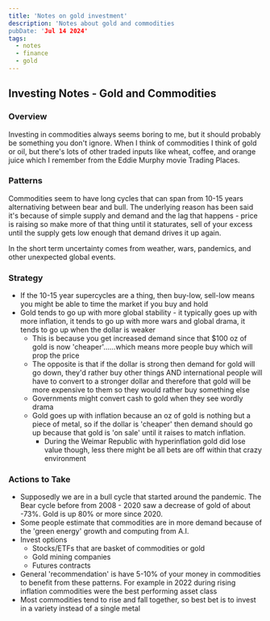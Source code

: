 ```yaml
---
title: 'Notes on gold investment'
description: 'Notes about gold and commodities
pubDate: 'Jul 14 2024'
tags:
  - notes
  - finance
  - gold
---
```


## Investing Notes - Gold and Commodities 

### Overview
Investing in commodities always seems boring to me, but it should probably be something you don't ignore.  When I think of commodities I think of gold or oil, but there's lots of other traded inputs like wheat, coffee, and orange juice which I remember from the Eddie Murphy movie Trading Places.

### Patterns
Commodities seem to have long cycles that can span from 10-15 years alternativing between bear and bull.  The underlying reason has been said it's because of simple supply and demand and the lag that happens - price is raising so make more of that thing until it staturates, sell of your excess until the supply gets low enough that demand drives it up again.

In the short term uncertainty comes from weather, wars, pandemics, and other unexpected global events.

### Strategy

* If the 10-15 year supercycles are a thing, then buy-low, sell-low means you might be able to time the market if you buy and hold
* Gold tends to go up with more global stability - it typically goes up with more inflation, it tends to go up with more wars and global drama, it tends to go up when the dollar is weaker
    * This is because you get increased demand since that $100 oz of gold is now 'cheaper'……which means more people buy which will prop the price
    * The opposite is that if the dollar is strong then demand for gold will go down, they'd rather buy other things AND international people will have to convert to a stronger dollar and therefore that gold will be more expensive to them so they would rather buy something else
    * Governments might convert cash to gold when they see wordly drama
    * Gold goes up with inflation because an oz of gold is nothing but a piece of metal, so if the dollar is 'cheaper' then demand should go up because that gold is 'on sale' until it raises to match inflation.
        * During the Weimar Republic with hyperinflation gold did lose value though, less there might be all bets are off within that crazy environment

### Actions to Take 
* Supposedly we are in a bull cycle that started around the pandemic.  The Bear cycle before from 2008 - 2020 saw a decrease of gold of about -73%.  Gold is up 80% or more since 2020.  
* Some people estimate that commodities are in more demand because of the 'green energy' growth and computing from A.I.
* Invest options
    * Stocks/ETFs that are basket of commodities or gold
    * Gold mining companies
    * Futures contracts 
* General 'recommendation' is have 5-10% of your money in commodities to benefit from these patterns.  For example in 2022 during rising inflation commodities were the best performing asset class
* Most commodities tend to rise and fall together, so best bet is to invest in a variety instead of a single metal

